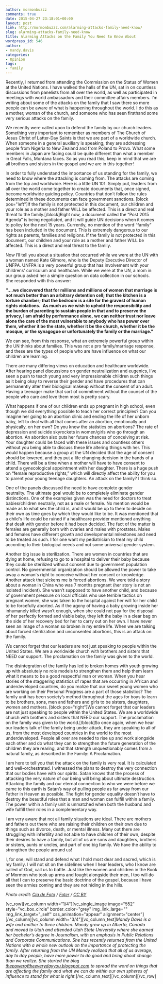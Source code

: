 ```yaml
---
author: mormonbuzzz
comments: true
date: 2015-04-27 23:18:01+00:00
layout: post
link: http://mormonbuzzz.com/alarming-attacks-family-need-know/
slug: alarming-attacks-family-need-know
title: Alarming Attacks on the Family You Need to Know About
wordpress_id: 546
author:
- mandy.davis
categories:
- Opinion
tags:
- family
---
```


Recently, I returned from attending the Commission on the Status of Women at the United Nations. I have walked the halls of the UN, sat in on countless discussions from panelists from all over the world, as well as participated in meetings with world ambassadors and their committee affairs members. I’m writing about some of the attacks on the family that I saw there so more people can be aware of what is happening throughout the world. I do this as a mother, woman of the church, and someone who has seen firsthand some very serious attacks on the family.




We recently were called upon to defend the family by our church leaders. Something very important to remember as members of The Church of Jesus Christ of Latter-Day Saints is that we are part of a worldwide church. When someone in a general auxiliary is speaking, they are addressing people from Nigeria to New Zealand and from Poland to Provo. What some members in Japan are facing could be quite different than what a member in Great Falls, Montana faces. So as you read this, keep in mind that we are all brothers and sisters in the gospel and we are in this together!




In order to fully understand the importance of us standing for the family, we need to know where the attacking is coming from. The attacks are coming from the top and worldwide. Here is a little UN 101. Simply put, leaders from all over the world come together to create documents that, once signed, become worldwide guiding policy. Countries that don’t follow the rules determined in these documents can face government sanctions. [block pos="left"]If the family is not protected in this document, our children and your role as a mother and father WILL be affected. This is a direct and real threat to the family.[/block]Right now, a document called the “Post 2015 Agenda” is being negotiated, and it will guide UN decisions when it comes to policy for the next 15 years. Currently, no mention of the word “family” has been included in the document. This is extremely dangerous to our rights as parents, families and religions. If the family is not protected in this document, our children and your role as a mother and father WILL be affected. This is a direct and real threat to the family.




Now I’ll tell you about a situation that occurred while we were at the UN with a woman named Kate Gilmore, who is the Deputy Executive Director of UNFPA. UNFPA is a very powerful group that has involvement with your childrens’ curriculum and healthcare. While we were at the UN, a mom in our group asked her a simple question on data collection in our schools. She responded with this answer:




**“…**.**we discovered that for millions and millions of women that marriage is not much better than an arbitrary detention cell; that the kitchen is a torture chamber; that the bedroom is a site for the gravest of human rights violations.**  **As much as we wish to uphold the responsibility and the burden of parenting to sustain people in that and to preserve the privacy, I am afraid by performance alone,** **we can neither trust nor leave alone the care of the most vulnerable to anybody who has power over them, whether it be the state, whether it be the church, whether it be the mosque, or the synagogue or unfortunately the family or the marriage.”**




We can see, from this response, what an extremely powerful group within the UN thinks about families. This was not a pro family/marriage response, and these are the types of people who are have influence on what our children are learning.




There are many differing views on education and healthcare worldwide. After hearing panel discussions on gender neutralization and eugenics, I’ve seen a push to teach young and very impressionable children such things as it being okay to reverse their gender and have procedures that can permanently alter their biological makeup without the consent of an adult. Having a teenager make that sort of commitment without the counsel of the people who care and love them most is pretty scary.




What happens if one of our children ends up pregnant in high school, even though we did everything possible to teach her correct principles? Can you imagine her going to an abortion clinic and ending the life of her unborn baby, left to deal with all that comes after an abortion, emotionally and physically, on her own? Do you know the statistics on abortions? The rate of depression and suicide skyrockets in women/girls who go through an abortion. An abortion also puts her future chances of conceiving at risk. Your daughter could be faced with these issues and countless others without you being able to discuss these life altering things with her. This would happen because a group at the UN decided that the age of consent should be lowered, and they put a life changing decision in the hands of a child. There will be a time when a mother will have to have consent to attend a gynecological appointment with her daughter. There is a huge push on “female reproductive rights,” which will directly affect the ability for you to parent your young teenage daughters. An attack on the family? I think so.




One of the panels discussed the need to have complete gender neutrality. The ultimate goal would be to completely eliminate gender distinctions. One of the examples given was the need for doctors to treat babies/children neutrally, not as a male or female. No mention would be made as to what sex the child is, and it would be up to them to decide on their own as time goes by which they would like to be. It was mentioned that a child's life could be ruined if a healthcare provider mentioned anything that dealt with gender before it had been decided. The fact of the matter is females are generally born with ovaries and males with prostates. Males and females have different growth and developmental milestones and need to be treated as such. I for one want my pediatrician to treat my child according to their biological needs and not some universal gender system.




Another big issue is sterilization. There are women in countries that are dying at home, refusing to go to a hospital to deliver their baby because they could be sterilized without consent due to government population control. No governmental organization should be allowed the power to take away a woman's right to conceive without her consent or knowledge. Another attack that sickens me is forced abortions. We were told a story about a woman in China who was 7 months pregnant (her story is not an isolated incident). She wasn’t supposed to have another child, and because of government pressure on local officials who use terrible tactics on pregnant women, she was taken to the hospital against her will for her child to be forcefully aborted. As if the agony of having a baby growing inside her inhumanely killed wasn’t enough, when she could not pay for the disposal of her perfectly formed and viable baby, they left the baby in a clear bag on the side of her recovery bed for her to carry out on her own. I have never seen an image of a woman so broken in my entire life. When we are talking about forced sterilization and unconsented abortions, this is an attack on the family.




We cannot forget that our leaders are not just speaking to people within the United States. We are a worldwide church with brothers and sisters that NEED our support. The proclamation on the family was given to the world.




The disintegration of the family has led to broken homes with youth growing up with absolutely no role models to strengthen them and help them learn what it means to be a good respectful man or woman. When you hear stories of the staggering statistics of rapes that are occurring in African and underdeveloped countries, do you realize that our sweet young women who are working on their Personal Progress are a part of those statistics? The family unit has been society’s method throughout the ages for boys to learn to be brothers, sons, men and fathers and girls to be sisters, daughters, women and mothers. [block pos="right"]We cannot forget that our leaders are not just speaking to people within the United States. We are a worldwide church with brothers and sisters that NEED our support. The proclamation on the family was given to the world.[/block]So once again, when we hear our leaders talk of the family being under attack, they are speaking to all of us, from the most developed countries in the world to the most underdeveloped. People all over are needed to rise up and work alongside each other and do what they can to strengthen the future generation of the children they are rearing, and that strength unquestionably comes from a natural family, as described in the Family: A Proclamation.




I am here to tell you that the attack on the family is very real. It is calculated and well-orchestrated. I witnessed the plans to destroy the very connection that our bodies have with our spirits. Satan knows that the process of attacking the very nature of our being will bring about ultimate destruction. Attacking the family and our eternal connection to who we were before we came to this earth is Satan’s way of pulling people as far away from our Father in Heaven as possible. The fight for gender equality doesn’t have to destroy the beautiful roles that a man and woman can fulfill within a family. The power within a family unit is unmatched when both the husband and wife fulfill their roles in a complementary way.




I am very aware that not all family situations are ideal. There are mothers and fathers out there who are raising their children on their own due to things such as divorce, death, or mental illness. Many out there are struggling with infertility and not able to have children of their own, despite their desires to have a family, but all of us are sons and daughters, brothers or sisters, aunts or uncles, and part of one big family. We have the ability to strengthen the people around us!




I, for one, will stand and defend what I hold most dear and sacred, which is my family. I will not sit on the sidelines when I hear leaders, who I know are called of God, call us to battle. Just like the women and children in the Book of Mormon who took up arms and fought alongside their men, I too will do all that I can to preserve the basic doctrine of the gospel, because I have seen the armies coming and they are not hiding in the hills.


_Photo credit: [Cia de Foto](https://www.flickr.com/photos/ciadefoto/3218002851/) / [Foter](http://foter.com/) / [CC BY](http://creativecommons.org/licenses/by/2.0/)_

[vc_row][vc_column width="1/4"][vc_single_image image="552" style="vc_box_circle" border_color="grey" img_link_large="" img_link_target="_self" css_animation="appear" alignment="center"][/vc_column][vc_column width="3/4"][vc_column_text]_Mandy Davis is a wife and mother to three children. Mandy grew up in Alberta, Canada and moved to Utah and attended Utah State University where she earned her bachelor’s degree in Journalism, with an emphasis in Public Relations and Corporate Communications. She has recently returned from the United Nations with a whole new outlook on the importance of protecting the family. After returning from the UN Mandy realized that all of us average, day to day people, have more power to do good and bring about change than we realize. She started the blog [ thepoweroftheeverydayyou.blogspot.com](http://thepoweroftheeverydayyou.blogspot.com/) to spread the word on things that are affecting the family and what we can do within our own spheres of influence to stand for what is right._[/vc_column_text][/vc_column][/vc_row]
